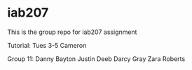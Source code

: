 # iab207
This is the group repo for iab207 assignment

Tutorial: Tues 3-5 Cameron

Group 11:
Danny Bayton
Justin Deeb
Darcy Gray
Zara Roberts
